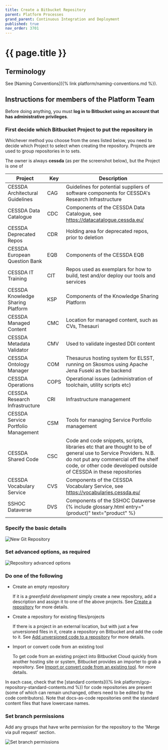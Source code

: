 ```yaml
---
title: Create a Bitbucket Repository
parent: Platform Processes
grand_parent: Continuous Integration and Deployment
published: true
nav_order: 3701
---
```


# {{ page.title }}

## Terminology

See [Naming Conventions]({% link platform/naming-conventions.md %}).

## Instructions for members of the Platform Team

Before doing anything, you must **log in to Bitbucket using an account that has administrative privileges**.

### First decide which Bitbucket Project to put the repository in

Whichever method you choose from the ones listed below, you need to decide which Project to select when creating the repository.
Projects are used to group repositories in to sets.

The owner is always **cessda** (as per the screenshot below), but the Project is one of

|   **Project**                                           | **Key** | **Description**                                                                                |
|---------------------------------------------------------|---------|------------------------------------------------------------------------------------------------|
|                    CESSDA Architectural Guidelines      | CAG     | Guidelines for potential suppliers of software components for CESSDA's Research Infrastructure |
|                    CESSDA Data Catalogue                |   CDC   |   Components of the CESSDA Data Catalogue, see <https://datacatalogue.cessda.eu/>                |
|                    CESSDA Deprecated Repos              |   CDR   |   Holding area for deprecated repos, prior to deletion                                         |
|                    CESSDA European Question Bank        |   EQB   |   Components of the CESSDA EQB                                                                 |
|                    CESSDA IT Training                   |   CIT   |   Repos used as exemplars for how to build, test and/or deploy our tools and services          |
|                    CESSDA Knowledge Sharing Platform    |   KSP   |   Components of the Knowledge Sharing Platform                                                 |
|                    CESSDA Managed Content               |   CMC   |   Location for managed content, such as CVs, Thesauri                                          |
|                    CESSDA Metadata Validator            |   CMV   |   Used to validate ingested DDI content                                                        |
|                    CESSDA Ontology Manager              |   COM  |   Thesaurus hosting system for ELSST, running on Skosmos using Apache Jena Fuseki as the backend                        |
|                    CESSDA Operations                    |   COPS  |   Operational issues (administration of toolchain, utility scripts etc)                        |
|                    CESSDA Research Infrastructure       |   CRI   |   Infrastructure management                                                                    |
|                    CESSDA Service Portfolio Management  |   CSM   |   Tools for managing Service Portfolio management                                              |
|                    CESSDA Shared Code                     |   CSC   |   Code and code snippets, scripts, libraries etc that are thought to be of general use to Service Providers. N.B. do not put any commercial off the shelf code, or other code developed outside of CESSDA in these repositories             |
|                    CESSDA Vocabulary Service            |   CVS   |   Components of the CESSDA Vocabulary Service, see <https://vocabularies.cessda.eu/>             |
|                    SSHOC Dataverse                      |   DVS   |   Components of the SSHOC Dataverse  {% include glossary.html entry="(product)" text="product" %}                                                    |

### Specify the basic details

![New Git Repository](../images/new-git-repo.png)

### Set advanced options, as required

![Repository advanced options](../images/bitbucket-advanced-options.png)

### Do one of the following

* Create an empty repository

    If it is a *greenfield development* simply create a new repository, add a description and assign it to one of the above projects.
    See [Create a repository](<https://support.atlassian.com/bitbucket-cloud/docs/create-a-repository/>)
    for more details.

* Create a repository for existing files/projects

    If there is a project in an external location, but with just a few unversioned files in it,
    create a repository on Bitbucket and add the code to it.
    See
    [Add unversioned code to a repository](<https://support.atlassian.com/bitbucket-cloud/docs/add-unversioned-code-to-a-repository/>)
    for more details.

* Import or convert code from an existing tool

    To get code from an existing project into Bitbucket Cloud quickly from another hosting site or system,
    Bitbucket provides an importer to grab a repository. See
    [Import or convert code from
    an existing tool](<https://support.atlassian.com/bitbucket-cloud/docs/import-or-convert-code-from-an-existing-tool/>).
    for more details.

In each case, check that the [standard contents]({% link platform/gcp-repository-standard-contents.md %})
for code repositories are present (some of which can remain unchanged, others need to be edited by the code contributors).
Note that docs-as-code repositories omit the standard content files that have lowercase names.

### Set branch permissions

Add any groups that have write permission for the repository to the 'Merge via pull request' section.

![Set branch permissions](../images/branch-permissions.png)
